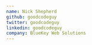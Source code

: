 ```yaml
---
name: Nick Shepherd
github: goodcodeguy
twitter: goodcodeguy
linkedin: goodcodeguy
company: BlueKey Web Solutions
---
```

